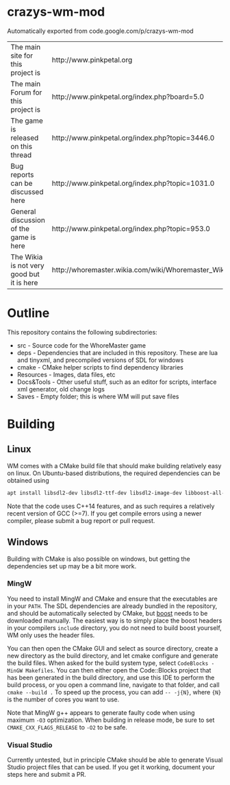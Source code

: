 # crazys-wm-mod
Automatically exported from code.google.com/p/crazys-wm-mod

<table>
<tr><td>The main site for this project is</td><td>http://www.pinkpetal.org</td></tr>
<tr><td>The main Forum for this project is</td><td>http://www.pinkpetal.org/index.php?board=5.0</td></tr>
<tr><td>The game is released on this thread</td><td>http://www.pinkpetal.org/index.php?topic=3446.0</td></tr>
<tr><td>Bug reports can be discussed here</td><td>http://www.pinkpetal.org/index.php?topic=1031.0</td></tr>
<tr><td>General discussion of the game is here</td><td>http://www.pinkpetal.org/index.php?topic=953.0</td></tr>
<tr><td>The Wikia is not very good but it is here</td><td>http://whoremaster.wikia.com/wiki/Whoremaster_Wiki</td></tr>
</table>

# Outline
This repository contains the following subdirectories:
* src - Source code for the WhoreMaster game
* deps - Dependencies that are included in this repository. These are lua and tinyxml, 
and precompiled versions of SDL for windows
* cmake - CMake helper scripts to find dependency libraries
* Resources - Images, data files, etc
* Docs&Tools - Other useful stuff, such as an editor for scripts, 
interface xml generator, old change logs
* Saves - Empty folder; this is where WM will put save files


# Building
## Linux
WM comes with a CMake build file that should make building relatively easy on linux.
On Ubuntu-based distributions, the required dependencies can be obtained using
```sh
apt install libsdl2-dev libsdl2-ttf-dev libsdl2-image-dev libboost-all-dev
```
Note that the code uses C++14 features, and as such requires a relatively 
recent version of GCC (>=7). If you get compile errors using a newer compiler,
please submit a bug report or pull request.

## Windows
Building with CMake is also possible on windows, but getting the dependencies set
up may be a bit more work.

### MingW
You need to install MingW and CMake and ensure that the executables are in your `PATH`.
The SDL dependencies are already bundled in the repository, and should be automatically
selected by CMake, but [boost](https://www.boost.org) needs to be downloaded manually.
The easiest way is to simply place the boost headers in your compilers `include` directory,
you do not need to build boost yourself, WM only uses the header files.

You can then open the CMake GUI and select as source directory, 
create a new directory as the build directory, and let cmake configure
and generate the build files. When asked for the build system type,
select `CodeBlocks - MinGW Makefiles`. You can then either open the
Code::Blocks project that has been generated in the build directory,
and use this IDE to perform the build process, or you open a command line,
navigate to that folder, and call `cmake --build .` To speed up the process,
you can add `-- -j{N}`, where `{N}` is the number of cores you want to use.

Note that MingW g++ appears to generate faulty code when using maximum `-O3`
optimization. When building in release mode, be sure to set `CMAKE_CXX_FLAGS_RELEASE`
to `-O2` to be safe. 

### Visual Studio
Currently untested, but in principle CMake should be able to generate Visual Studio
project files that can be used. If you get it working, document your steps here and
submit a PR.
 